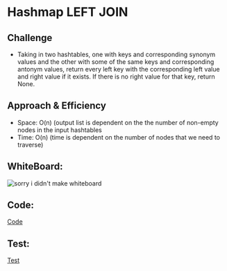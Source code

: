 # Hashmap LEFT JOIN

## Challenge
* Taking in two hashtables, one with keys and corresponding synonym values and the other with some of the same keys and corresponding antonym values, return every left key with the corresponding left value and right value if it exists. If there is no right value for that key, return None.
## Approach & Efficiency

* Space: O(n) (output list is dependent on the the number of non-empty nodes in the input hashtables
* Time: O(n) (time is dependent on the number of nodes that we need to traverse)
## WhiteBoard:

![sorry i didn't make whiteboard]()

## Code:

[Code](/code_challenges/hash_tables/hash_tables/lEFT_JOIN.py)

## Test:

[Test](/code_challenges/hash_tables/tests/test_lEFT_JOIN.py)